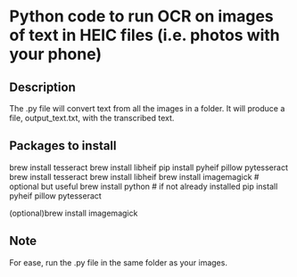 # Python code to run OCR on images of text in HEIC files (i.e. photos with your phone)

## Description 

The .py file will convert text from all the images in a folder. It will produce a file, output_text.txt, with the transcribed text. 

## Packages to install

brew install tesseract
brew install libheif
pip install pyheif pillow pytesseract
brew install tesseract
brew install libheif
brew install imagemagick  # optional but useful
brew install python  # if not already installed
pip install pyheif pillow pytesseract


(optional)brew install imagemagick

## Note

For ease, run the .py file in the same folder as your images. 
